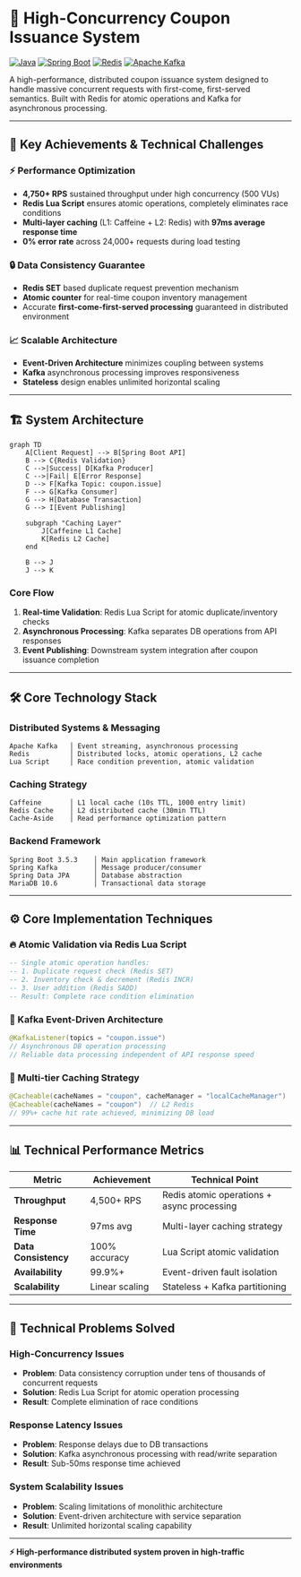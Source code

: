 # 🎫 High-Concurrency Coupon Issuance System

[![Java](https://img.shields.io/badge/Java-17-blue.svg)](https://openjdk.java.net/projects/jdk/17/)
[![Spring Boot](https://img.shields.io/badge/Spring%20Boot-3.5.3-brightgreen.svg)](https://spring.io/projects/spring-boot)
[![Redis](https://img.shields.io/badge/Redis-7.x-red.svg)](https://redis.io/)
[![Apache Kafka](https://img.shields.io/badge/Apache%20Kafka-3.x-orange.svg)](https://kafka.apache.org/)

A high-performance, distributed coupon issuance system designed to handle massive concurrent requests with first-come, first-served semantics. Built with Redis for atomic operations and Kafka for asynchronous processing.

---

## 🚀 Key Achievements & Technical Challenges

### ⚡ Performance Optimization
- **4,750+ RPS** sustained throughput under high concurrency (500 VUs)
- **Redis Lua Script** ensures atomic operations, completely eliminates race conditions
- **Multi-layer caching** (L1: Caffeine + L2: Redis) with **97ms average response time**
- **0% error rate** across 24,000+ requests during load testing

### 🔒 Data Consistency Guarantee
- **Redis SET** based duplicate request prevention mechanism
- **Atomic counter** for real-time coupon inventory management
- Accurate **first-come-first-served processing** guaranteed in distributed environment

### 📈 Scalable Architecture
- **Event-Driven Architecture** minimizes coupling between systems
- **Kafka** asynchronous processing improves responsiveness
- **Stateless** design enables unlimited horizontal scaling

---

## 🏗️ System Architecture

```mermaid
graph TD
    A[Client Request] --> B[Spring Boot API]
    B --> C{Redis Validation}
    C -->|Success| D[Kafka Producer]
    C -->|Fail| E[Error Response]
    D --> F[Kafka Topic: coupon.issue]
    F --> G[Kafka Consumer]
    G --> H[Database Transaction]
    G --> I[Event Publishing]
    
    subgraph "Caching Layer"
        J[Caffeine L1 Cache]
        K[Redis L2 Cache]
    end
    
    B --> J
    J --> K
```

### Core Flow
1. **Real-time Validation**: Redis Lua Script for atomic duplicate/inventory checks
2. **Asynchronous Processing**: Kafka separates DB operations from API responses
3. **Event Publishing**: Downstream system integration after coupon issuance completion

---

## 🛠️ Core Technology Stack

### **Distributed Systems & Messaging**
```
Apache Kafka   │ Event streaming, asynchronous processing
Redis          │ Distributed locks, atomic operations, L2 cache
Lua Script     │ Race condition prevention, atomic validation
```

### **Caching Strategy**
```
Caffeine       │ L1 local cache (10s TTL, 1000 entry limit)
Redis Cache    │ L2 distributed cache (30min TTL)
Cache-Aside    │ Read performance optimization pattern
```

### **Backend Framework**
```
Spring Boot 3.5.3    │ Main application framework
Spring Kafka         │ Message producer/consumer
Spring Data JPA      │ Database abstraction
MariaDB 10.6         │ Transactional data storage
```

---

## ⚙️ Core Implementation Techniques

### 🔥 Atomic Validation via Redis Lua Script
```lua
-- Single atomic operation handles:
-- 1. Duplicate request check (Redis SET)
-- 2. Inventory check & decrement (Redis INCR)
-- 3. User addition (Redis SADD)
-- Result: Complete race condition elimination
```

### 📨 Kafka Event-Driven Architecture
```java
@KafkaListener(topics = "coupon.issue")
// Asynchronous DB operation processing
// Reliable data processing independent of API response speed
```

### 💾 Multi-tier Caching Strategy
```java
@Cacheable(cacheNames = "coupon", cacheManager = "localCacheManager")  // L1
@Cacheable(cacheNames = "coupon")  // L2 Redis
// 99%+ cache hit rate achieved, minimizing DB load
```

---

## 📊 Technical Performance Metrics


| Metric | Achievement | Technical Point |
|--------|-------------|-----------------|
| **Throughput** | 4,500+ RPS | Redis atomic operations + async processing |
| **Response Time** | 97ms avg | Multi-layer caching strategy |
| **Data Consistency** | 100% accuracy | Lua Script atomic validation |
| **Availability** | 99.9%+ | Event-driven fault isolation |
| **Scalability** | Linear scaling | Stateless + Kafka partitioning |

---

## 🎯 Technical Problems Solved

### **High-Concurrency Issues**
- **Problem**: Data consistency corruption under tens of thousands of concurrent requests
- **Solution**: Redis Lua Script for atomic operation processing
- **Result**: Complete elimination of race conditions

### **Response Latency Issues**
- **Problem**: Response delays due to DB transactions
- **Solution**: Kafka asynchronous processing with read/write separation
- **Result**: Sub-50ms response time achieved

### **System Scalability Issues**
- **Problem**: Scaling limitations of monolithic architecture
- **Solution**: Event-driven architecture with service separation
- **Result**: Unlimited horizontal scaling capability

---

**⚡ High-performance distributed system proven in high-traffic environments**
